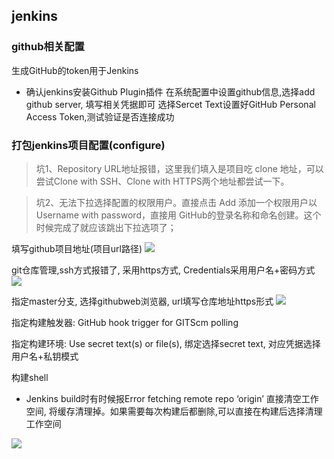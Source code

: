 ## jenkins

### github相关配置

生成GitHub的token用于Jenkins

- 确认jenkins安装Github Plugin插件
在系统配置中设置github信息,选择add github server, 填写相关凭据即可
选择Sercet Text设置好GitHub Personal Access Token,测试验证是否连接成功
### 打包jenkins项目配置(configure)
>坑1、Repository URL地址报错，这里我们填入是项目吃 clone 地址，可以尝试Clone with SSH、Clone with HTTPS两个地址都尝试一下。

> 坑2、无法下拉选择配置的权限用户。直接点击 Add 添加一个权限用户以Username with password，直接用 GitHub的登录名称和命名创建。这个时候完成了就应该跳出下拉选项了；

填写github项目地址(项目url路径)
![](https://img-blog.csdnimg.cn/4c1d58a21a014a9a9922d32e0dbb2657.png)

git仓库管理,ssh方式报错了, 采用https方式, Credentials采用用户名+密码方式
![](https://img-blog.csdnimg.cn/25337fe4a0df4c81be3ca282247210f7.png)

指定master分支, 选择githubweb浏览器, url填写仓库地址https形式
![](https://img-blog.csdnimg.cn/e8b6d1e7064041439a6c4d5cd34310c5.png)

指定构建触发器: GitHub hook trigger for GITScm polling

指定构建环境: Use secret text(s) or file(s), 绑定选择secret text, 对应凭据选择用户名+私钥模式

构建shell

- Jenkins build时有时候报Error fetching remote repo ‘origin’
直接清空工作空间, 将缓存清理掉。如果需要每次构建后都删除,可以直接在构建后选择清理工作空间

![](https://img-blog.csdnimg.cn/5095d534e6dd4657b6ee4e2b367480ce.png)
